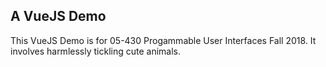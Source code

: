 ## A VueJS Demo

This VueJS Demo is for 05-430 Progammable User Interfaces Fall 2018. It involves harmlessly tickling cute animals. 
